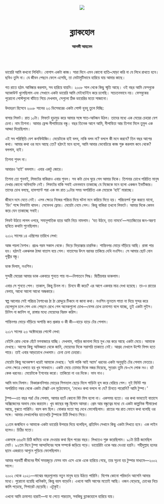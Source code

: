 <div align=center>
<img src=https://images.prothomalo.com/prothomalo-bangla%2F2021-12%2Ff23783d7-b8e2-4be2-a591-63c9be75002f%2Falvi_ahmed_.jpg?rect=0%2C559%2C3000%2C1575&w=1200&ar=40%3A21&auto=format%2Ccompress&ogImage=true&mode=crop&overlay=&overlay_position=bottom&overlay_width_pct=1 />
<br><br>
<h1>ব্ল্যাকহোল</h1>
<h4>আলভী আহমেদ</h4>
<br><br>
</div>

ডায়েরি আমি কখনো লিখিনি। বোগাস একটা কাজ। সারা দিনে এমন কোনো হাতি–ঘোড়া করি না যে লিখে রাখতে হবে। ছবিও তুলি না। যে জীবন পেছনে ফেলে এসেছি, তা মোটামুটিভাবে হারিয়ে যায় আমার কাছে।

গত রাতে হঠাৎ আবিষ্কার করলাম, সব হারিয়ে যায়নি। ২০০৮ সাল থেকে কিছু স্মৃতি আছে। ওই বছর আমি ফেসবুকে অ্যাকাউন্ট খুলেছিলাম এবং সেখানে একটা ডায়েরি আমি মেইনটেইন করে চলেছি। সচেতনভাবে নয়। ফেসবুকের পুরোনো পোস্টগুলো ঘাঁটতে গিয়ে দেখলাম, সেগুলো ঠিক ডায়েরির মতো সাজানো।

উদাহরণ হিসেবে ২০০৮ সালের ২৩ ডিসেম্বরের একটা পোস্ট হুবহু তুলে দিচ্ছি:

বাসার লিফট। রাত ১০টা। লিফটে হুড়মুড় করে আমার সঙ্গে সাত-আটজন উঠল। তাদের মধ্যে এক মেয়ের চেহারা বেশ চেনা। নাম তিশনা। আমার ফ্রেন্ড দীপান্বিতার বন্ধু। বছর তিনেক আগে আমি, দীপান্বিতা আর তিশনা মিলে তুমুল এক আড্ডা দিয়েছিলাম।

এই সব পরিস্থিতি বেশ কনফিউজিং। মেয়েটাকে হাই বলব, নাকি বলব না? বললে কী মনে করবে? তিন বছর আগের কথা। আমার কথা ওর মনে আছে তো? হঠাৎই মনে হলো, আমি আবার ভেবেচিন্তে কাজ শুরু করলাম কবে থেকে? বললাম, হাই।

তিশনা শুনল না।

আবারও ‘হাই’ বললাম। এবার একটু জোরে।

তিশনা তো শুনলই, লিফটের বাকিরাও এবার শুনল। সব কটা চোখ ঘুরে গেল আমার দিকে। তিশনার চোখে পরিচিত মানুষ দেখার কোনো অভিব্যক্তি নেই। লিফটের বাকি সবাই এমনভাবে তাকাচ্ছে যে নিজেকে মনে হলো একজন ইভটিজার। তাদের চোখ বলছে, হাফপ্যান্ট পরা এক বদ রাত ১০টার সময় অপরিচিত এক মেয়েকে ‘হাই’ মারাচ্ছে।

জীবনে দমে যেতে নেই। এসব ক্ষেত্রে নিজের পরিচয় দিয়ে ঘটনা মনে করিয়ে দিতে হয়। পরিচয়পর্ব শুরু করতে যাবো, ‘ডিং’ শব্দে লিফটটা থামল। সেভেনথ ফ্লোর। মেয়েটা নেমে গেল। কিন্তু বাকিরা তখনো লিফটে। আমার দিকে কেমন করে যেন তাকাচ্ছে সবাই।

লিফট উঠতে লাগল ওপরে, সমানুপাতিক হারে আমি নিচে নামলাম। ‘যত উঠবে, তত নামবে’—সত্যজিতের জন-অরণ্য ছবিতে কথাটা শুনেছিলাম।

২০১২ সালের ১৪ এপ্রিলের তারিখে লেখা:

আজ পয়লা বৈশাখ। প্রচণ্ড গরম সকাল থেকে। ভিড়ে ভিড়াক্কার চারদিক। শান্তিনগর মোড়ে দাঁড়িয়ে আছি। রাস্তা পার হব। হঠাৎই একঝলক ঠান্ডা বাতাস বয়ে গেল। বাতাসের উৎস বরাবর তাকিয়ে দেখি নওশিন। সে আমার ছোট বোন পৃথ্বীর বন্ধু।

ডাক দিলাম, নওশিন।

সুন্দরী মেয়েরা আমার ডাক একবারে শুনতে পায় না—নিপাতনে সিদ্ধ। দ্বিতীয়বার ডাকলাম।

এবার সে শুনতে পেল। তাকাল, কিন্তু চিনল না। চিনবে কী করে? এর আগে একবার মাত্র দেখা হয়েছে। তা–ও রাতের বেলায়, আধো আলো আধো অন্ধকারে।

স্বল্প আলোর সেই পরিচয় বৈশাখের ঠা ঠা রোদ্দুরে টিকবে না জানা কথা। নওশিন ন্যূনতম পাত্তা না দিয়ে সুন্দর করে হেলেদুলে চলে গেল এবং পেছনে রেখে গেল অনেকগুলো চোখ—যেসব চোখ ক্রমাগত বলে যাচ্ছে, তুই একটা লুইস। চিনিস না জানিস না, রাস্তার মধ্যে মেয়েদের বিরক্ত করিস।

শান্তিনগর মোড়ে দাঁড়িয়ে অশান্তি কত প্রকার ও কী কী—হাড়ে হাড়ে টের পেলাম।

২০১৭ সালের ২৩ অক্টোবরের পোস্টে লেখা:

বেইলি রোড থেকে হেঁটে মগবাজারে যাচ্ছি। দেখলাম, গাড়ির জানালা দিয়ে মুখ বের করে আছে একটা মেয়ে। আমাকে দেখছে। আগের কিছু অভিজ্ঞতা থেকে জানি, মেয়েদের দিকে সরাসরি তাকাতে নেই। আগ্রহ দেখালে উল্টো বিপদ হতে পারে। তাই এবার আড়চোখে দেখলাম। চেনা চেনা চেহারা।

মেয়েটা কিন্তু অনেকক্ষণ ধরেই আমাকে দেখছে। ‘হাউ লাকি আই অ্যাম’ ধরনের একটা অনুভূতি টের পেলাম ভেতরে। এসব ক্ষেত্রে খেলতে হয় খুব সাবধানে। একটা মেয়ে তোমার দিকে নজর দিয়েছে, সুতরাং তুমি যে–সে লোক নও। হট কেক ধরনের। মেয়েটাকে ইগনোর করো। তাকিয়ো না ওর দিকে। ভাব নাও।

আমি ভাব নিলাম। ভিকারুননিসার মোড়ের সিগন্যাল ছেড়ে দিলে গাড়িটা হুস করে বেরিয়ে গেল। দুই মিনিট পর অপরিচিত নম্বর থেকে একটা টেক্সট এল মুঠোফোনে, ‘দেখেও কথা বললে না যে? চিনতে পারোনি? আমি টুম্পা।’

টুম্পা—এত বছর পর! টের পেলাম, আমার হার্টে কোনো বিট মিস হলো না। একসময় হতো। ওর কথা ভাবতেই বাতাসে অক্সিজেনের অভাব বোধ করতাম। খুব কাছের বন্ধু ছিলাম আমরা। প্রেম আর বন্ধুত্বের মধ্যে যে একটা কাল্পনিক সীমারেখা আছে, বুঝতে পারিনি। বয়স কম ছিল। বোকার মতো স্বপ্ন দেখে ফেলেছিলাম। রাতের পর রাত ফোনে কথা বলেছি ওর সঙ্গে। আমার লেখালেখির হাতেখড়ি টুম্পাকে চিঠি লিখতে গিয়ে।

২১তম জন্মদিনে ও আমাকে একটা ডায়েরি উপহার দিয়ে বলেছিল, প্রতিদিন সেখানে কিছু একটা লিখতে হবে। এক লাইন হলেও। চিঠির মতো।

একসঙ্গে ৩৬৫টা চিঠি জমিয়ে ওকে দেওয়ার কথা ছিল পরের বছর। লিখতেও শুরু করেছিলাম। ৯১টা চিঠি জমেছিল মোট। ৯২তম দিনে টুম্পা আন্দালিবের সঙ্গে সম্পর্কে জড়িয়ে পড়ে। ডায়েরিটা ওকে আর দেওয়া হয়নি। শহীদুল্লাহ হলের ছাদে একরাতে আগুনে পুড়িয়ে ফেলেছিলাম।

আমার পরবর্তী জীবনের দীর্ঘ সময়জুড়ে যেসব নাম এসে একে একে হারিয়ে গেছে, তার সূচনা হয় টুম্পার মাধ্যমে—২০০২ সালে।

২০০২ থেকে ২০২১—মাঝের বছরগুলোয় নতুন মানুষ হয়ে উঠতে পারিনি। বিশেষ কোনো পরিবর্তন আসেনি আমার মধ্যে। পুরোনো হয়েছি খানিকটা, কিন্তু বয়স বাড়েনি। এখনো আমি আগের মতোই আছি। ওজন বেড়েছে, চোখের নিচে কালি পড়েছে, সিগারেট ছেড়েছি। এটুকুই।

এখনো আমি ক্রমাগত হারাই—যা যা পেতে পারতাম, সবকিছু ব্ল্যাকহোলে হারিয়ে যায়।
